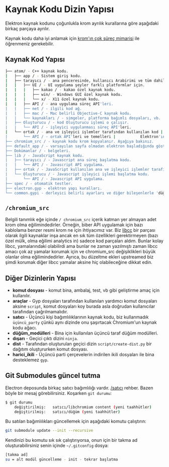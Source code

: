# Kaynak Kodu Dizin Yapısı

Elektron kaynak kodunu çoğunlukla krom ayrılık kurallarına göre aşağıdaki birkaç parçaya ayrılır.

Kaynak kodu daha iyi anlamak için [krom'ın çok süreç mimarisi](https://dev.chromium.org/developers/design-documents/multi-process-architecture) ile öğrenmeniz gerekebilir.

## Kaynak Kod Yapısı

```sh
├── atom/ - C++ kaynak kodu.
|   ├── app / - Sistem giriş kodu.
|   ├── tarayıcı / - ana penceresinde, kullanıcı Arabirimi ve tüm dahil önyüz |   |   ana süreç işler. Bu web sayfaları yönetmek için Oluşturucu için görüşmeler.
|   |   ├── UI / - UI uygulama şeyler farklı platformlar için.
|   |   |   ├── kakao / - kakao özel kaynak kodu.
|   |   |   ├── win/ - Windows GUI özel kaynak kodu.
|   |   |   └── x/ - X11 özel kaynak kodu.
|   |   ├── API / - ana uygulama süreç API'leri.
|   |   ├── net / - ilgili kod ağ.
|   |   ├── mac / - Mac belirli Objective-C kaynak kodu.
|   |   └── kaynakları / - simgeler, platforma bağımlı dosyaları, vb.
|   ├── Oluşturucu / - kod Oluşturucu işlemi o çalışır.
|   |   └── API / - işleyici uygulanması süreç API'leri.
|   └── ortak / - ana ve işleyici işlemler tarafından kullanılan kod |       bazı yardımcı programı işlevleri ve düğümün mesaj tümleştirmek için kod da dahil olmak üzere |       Krom'ın ileti döngüsü döngüsü.
|       └── API / - ortak API'leri ve temelleri |           Elektron'ın dahili modülleri.
├── chromium_src / - kaynak kodu krom kopyalanır. Aşağıya bakınız.
├── default_app / - varsayılan sayfa olmadan elektron başladığında göstermek için |   bir app-mek şartıyla.
├── Dokümanlar / - belgeleri.
├── lib / - JavaScript kaynak kodu.
|   ├── tarayıcı / - Javascript ana süreç başlatma kodu.
|   |   └── API / - Javascript API uygulama.
|   ├── ortak / - JavaScript kullanılan ana ve işleyici işlemler tarafından |   |   └── API / - Javascript API uygulama.
|   └── Oluşturucu / - Javascript işleyici işlemi başlatma kodu.
|       └── API / - Javascript API uygulama.
├── spec / - otomatik testler.
├── electron.gyp - elektron yapı kuralları.
└── common.gypi - derleyici belirli ayarları ve diğer bileşenlerle 'düğümü' ve 'breakpad' gibi binanın kuralları.
```

## `/chromium_src`

Belgili tanımlık eğe içinde `/ chromium_src` içerik katman yer almayan adet krom olma eğilimindedirler. Örneğin, biber API uygulamak için bazı kablolama benzer resmi krom ne için ihtiyacımız var. Biz [libcc](../glossary.md#libchromiumcontent) bir parçası olarak ilgili kaynaklar inşa ancak en sık tüm özellikleri gerektirmeyen (bazı özel mülk, olma eğilimi analytics in) sadece kod parçaları aldım. Bunlar kolay libcc, yamalarındaki olabilirdi ama bunlar ne zaman yazılmıştı zaman libcc amacı çok az yamalar korumak için ve chromium_src değişiklikleri büyük olanlar olma eğilimindedirler. Ayrıca, bu düzeltme ekleri upstreamed biz şimdi korumak diğer libcc yamalar aksine hiç olabileceğine dikkat edin.

## Diğer Dizinlerin Yapısı

* **komut dosyası** - komut bina, ambalaj, test, vb gibi geliştirme amaç için kullanılır.
* **araçlar** - Gyp dosyaları tarafından kullanılan yardımcı komut dosyaları aksine `script`, komut dosyaları koy burada asla doğrudan kullanıcılar tarafından çağrılmamalıdır.
* **satıcı** - Üçüncü kişi bağımlılıklarının kaynak kodu, biz kullanmadık `üçüncü_party` çünkü aynı dizinde onu şaşırtacak Chromium'un kaynak kodu ağacı.
* **düğüm_modülleri** - Bina için kullanılan üçüncü taraf düğüm modülleri.
* **dışarı** - Geçici çıktı dizini `ninja`.
* **dist** - Tarafından oluşturulan geçici dizin `script/create-dist.py` bir dağıtım oluştururken komut dosyası.
* **harici_ikili** - Üçüncü parti çerçevelerin indirilen ikili dosyaları ile bina desteklemez `gyp`.

## Git Submodules güncel tutma

Electron deposunda birkaç satıcı bağımlılığı vardır. [/satıcı](https://github.com/electron/electron/tree/master/vendor) rehber. Bazen böyle bir mesaj görebilirsiniz. Koşarken `git durumu`:

```sh
$ git durumu
    değiştirilmiş:   satıcı/libchromium content (yeni taahhütler)
    değiştirilmiş:   satıcı/düğüm (yeni taahhütler)
```

Bu satılan bağımlılıkları güncellemek için aşağıdaki komutu çalıştırın:

```sh
git submodule update --init --recursive
```

Kendinizi bu komutu sık sık çalıştırıyorsa, onun için bir takma ad oluşturabilirsiniz senin içinde `~/.gitconfig` dosya:

```sh
[takma ad]
su = alt modül güncelleme - init - tekrar başlatma
```